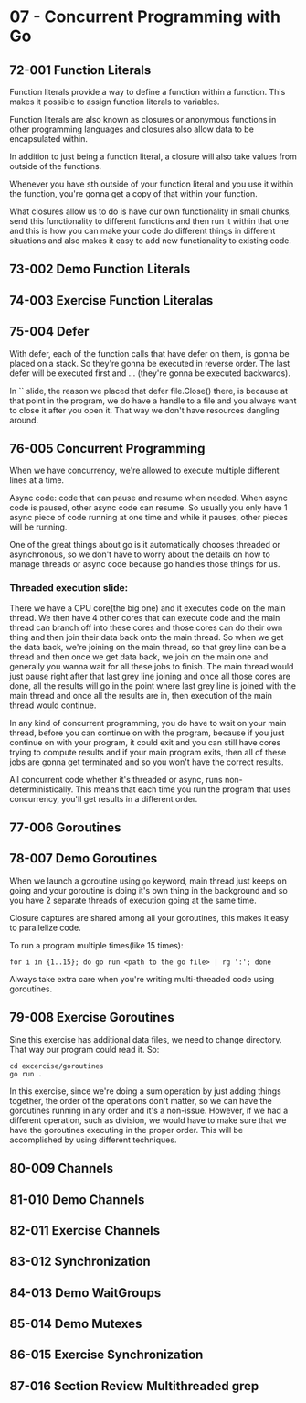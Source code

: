 # 07 - Concurrent Programming with Go

## 72-001 Function Literals
Function literals provide a way to define a function within a function. This makes it possible to assign function literals to variables.

Function literals are also known as closures or anonymous functions in other programming languages and closures also allow data to be encapsulated within.

In addition to just being a function literal, a closure will also take values from outside of the functions.

Whenever you have sth outside of your function literal and you use it within the function, you're gonna get a copy of that within your function.

What closures allow us to do is have our own functionality in small chunks, send this functionality to different functions and then run it within that one and this is
how you can make your code do different things in different situations and also makes it easy to add new functionality to existing code.

## 73-002 Demo Function Literals
## 74-003 Exercise Function Literalas
## 75-004 Defer
With defer, each of the function calls that have defer on them, is gonna be placed on a stack. So they're gonna be executed in reverse order.
The last defer will be executed first and ... (they're gonna be executed backwards).

In `` slide, the reason we placed that defer file.Close() there, is because at that point in the program, we do have a handle to a file and you always want to
close it after you open it. That way we don't have resources dangling around.

## 76-005 Concurrent Programming
When we have concurrency, we're allowed to execute multiple different lines at a time.

Async code: code that can pause and resume when needed. When async code is paused, other async code can resume. So usually you only have 1 async piece of code
running at one time and while it pauses, other pieces will be running.

One of the great things about go is it automatically chooses threaded or asynchronous, so we don't have to worry about the details on how to manage threads
or async code because go handles those things for us.

### Threaded execution slide:
There we have a CPU core(the big one) and it executes code on the main thread. We then have 4 other cores that can execute code and the main thread can branch off
into these cores and those cores can do their own thing and then join their data back onto the main thread. So when we get the data back, we're joining on the
main thread, so that grey line can be a thread and then once we get data back, we join on the main one and generally you wanna wait for all these jobs to finish. The
main thread would just pause right after that last grey line joining and once all those cores are done, all the results will go in the point where
last grey line is joined with the main thread and once all the results are in, then execution of the main thread would continue.

In any kind of concurrent programming, you do have to wait on your main thread, before you can continue on with the program, because if you just continue on with your
program, it could exit and you can still have cores trying to compute results and if your main program exits, then all of these jobs are gonna get terminated and so
you won't have the correct results.

All concurrent code whether it's threaded or async, runs non-deterministically. This means that each time you run the program that uses concurrency, you'll get
results in a different order.


## 77-006 Goroutines

## 78-007 Demo Goroutines
When we launch a goroutine using `go` keyword, main thread just keeps on going and your goroutine is doing it's own thing in the background and so you have
2 separate threads of execution going at the same time.

Closure captures are shared among all your goroutines, this makes it easy to parallelize code.

To run a program multiple times(like 15 times):
```shell
for i in {1..15}; do go run <path to the go file> | rg ':'; done
```

Always take extra care when you're writing multi-threaded code using goroutines.

## 79-008 Exercise Goroutines
Sine this exercise has additional data files, we need to change directory. That way our program could read it. So:
```shell
cd excercise/goroutines
go run .
```
In this exercise, since we're doing a sum operation by just adding things together, the order of the operations don't matter, so we can have the goroutines running
in any order and it's a non-issue. However, if we had a different operation, such as division, we would have to make sure that we have the goroutines executing in
the proper order. This will be accomplished by using different techniques.

## 80-009 Channels
## 81-010 Demo Channels
## 82-011 Exercise Channels
## 83-012 Synchronization
## 84-013 Demo WaitGroups
## 85-014 Demo Mutexes
## 86-015 Exercise Synchronization
## 87-016 Section Review Multithreaded grep


